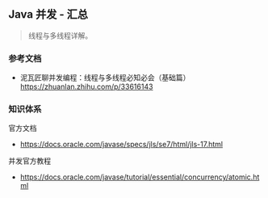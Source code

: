 ## Java 并发 - 汇总

> 线程与多线程详解。

### 参考文档

+ 泥瓦匠聊并发编程：线程与多线程必知必会（基础篇） https://zhuanlan.zhihu.com/p/33616143

### 知识体系

官方文档
+ https://docs.oracle.com/javase/specs/jls/se7/html/jls-17.html

并发官方教程
+ https://docs.oracle.com/javase/tutorial/essential/concurrency/atomic.html